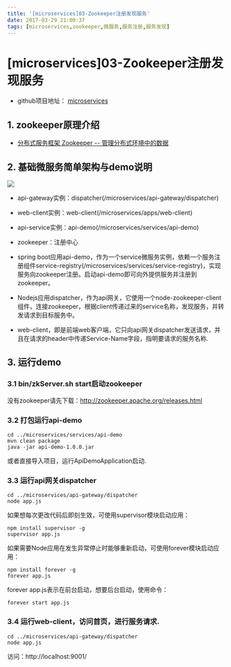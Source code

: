 ```yaml
---
title: '[microservices]03-Zookeeper注册发现服务'
date: 2017-03-29 21:00:37
tags: [microservices,zookeeper,微服务,服务注册,服务发现]
---
```


# [microservices]03-Zookeeper注册发现服务

- github项目地址： [microservices](https://github.com/YihuaWanglv/microservices)

## 1. zookeeper原理介绍

- [分布式服务框架 Zookeeper -- 管理分布式环境中的数据](https://www.ibm.com/developerworks/cn/opensource/os-cn-zookeeper/)

## 2. 基础微服务简单架构与demo说明

![](/images/framework-microservices.png)

- api-gateway实例：dispatcher(/microservices/api-gateway/dispatcher)
- web-client实例：web-client(/microservices/apps/web-client)
- api-service实例：api-demo(/microservices/services/api-demo)

- zookeeper：注册中心
- spring boot应用api-demo，作为一个service微服务实例，依赖一个服务注册组件service-registry(/microservices/services/service-registry)，实现服务向zookeeper注册。启动api-demo即可向外提供服务并注册到zookeeper。
- Nodejs应用dispatcher，作为api网关，它使用一个node-zookeeper-client组件，连接zookeeper，根据client传递过来的service名称，发现服务，并转发请求到目标服务中。
- web-client，即是前端web客户端，它只向api网关dispatcher发送请求，并且在请求的header中传递Service-Name字段，指明要请求的服务名称.

## 3. 运行demo

### 3.1 bin/zkServer.sh start启动zookeeper

没有zookeeper请先下载：http://zookeeper.apache.org/releases.html


### 3.2 打包运行api-demo
```
cd ../microservices/services/api-demo
mvn clean package
java -jar api-demo-1.0.0.jar
```
或者直接导入项目，运行ApiDemoApplication启动.


### 3.3 运行api网关dispatcher
```
cd ../microservices/api-gateway/dispatcher
node app.js
```

如果想每次更改代码后即刻生效，可使用supervisor模块启动应用：
```
npm install supervisor -g
supervisor app.js
```

如果需要Node应用在发生异常停止时能够重新启动，可使用forever模块启动应用：
```
npm install forever -g
forever app.js
```
forever app.js表示在前台启动，想要后台启动，使用命令：
```
forever start app.js
```

### 3.4 运行web-client，访问首页，进行服务请求.
```
cd ../microservices/api-gateway/dispatcher
node app.js
```
访问：http://localhost:9001/


























